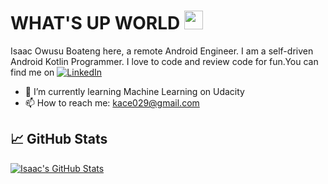 <!--
**Isaacoboateng/Isaacoboateng** is a ✨ _special_ ✨ repository because its `README.md` (this file) appears on your GitHub profile.

Here are some ideas to get you started:

- 🔭 I’m currently working on ...
- 🌱 I’m currently learning ...
- 👯 I’m looking to collaborate on ...
- 🤔 I’m looking for help with ...
- 💬 Ask me about ...
- 📫 How to reach me: ...
- 😄 Pronouns: ...
- ⚡ Fun fact: ...
-->

# WHAT'S UP WORLD <img src="https://raw.githubusercontent.com/MartinHeinz/MartinHeinz/master/wave.gif" width="30px">
Isaac Owusu Boateng here, a remote Android Engineer.
I am a self-driven Android Kotlin Programmer. I love to code and review code for fun.You can find me on  [![LinkedIn][3.2]][2]
- 🌱 I’m currently learning Machine Learning on Udacity
- 📫 How to reach me: kace029@gmail.com

## &#x1f4c8; GitHub Stats



<a href="https://github.com/Isaacoboateng/iob">
  <img align="center" src="https://github-readme-stats.vercel.app/api?username=Isaacoboateng&count_private=true&show_icons=true&line_height=27&count_private=true&title_color=ffffff&text_color=c9cacc&icon_color=2bbc8a&bg_color=1d1f21" alt="Isaac's GitHub Stats" />
</a>

<!-- links to your social media accounts -->

[1]: https://github.com/Isaacoboateng/
[2]: https://www.linkedin.com/in/isaac-boateng-6305461a0/

<!-- links to social media icons -->

<!-- icons with padding -->
[2.1]: http://i.imgur.com/0o48UoR.png (github icon with padding)

<!-- icons without padding -->

[2.2]: http://i.imgur.com/9I6NRUm.png (github icon without padding)
[3.2]: https://raw.githubusercontent.com/MartinHeinz/MartinHeinz/master/linkedin-3-16.png (LinkedIn icon without padding)

